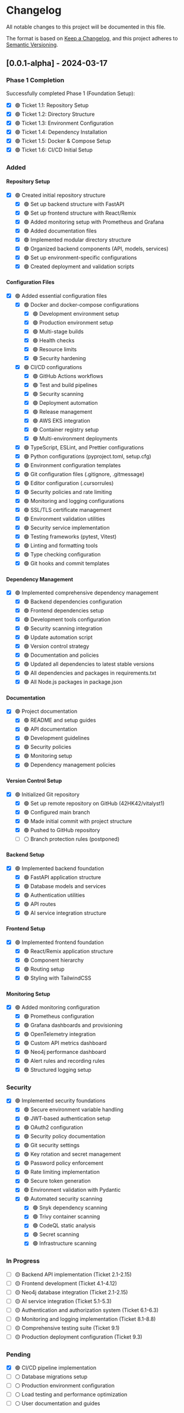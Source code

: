 # Changelog
All notable changes to this project will be documented in this file.

The format is based on [Keep a Changelog](https://keepachangelog.com/en/1.0.0/),
and this project adheres to [Semantic Versioning](https://semver.org/spec/v2.0.0.html).

## [0.0.1-alpha] - 2024-03-17

### Phase 1 Completion
Successfully completed Phase 1 (Foundation Setup):
- [x] 🟢 Ticket 1.1: Repository Setup
- [x] 🟢 Ticket 1.2: Directory Structure
- [x] 🟢 Ticket 1.3: Environment Configuration
- [x] 🟢 Ticket 1.4: Dependency Installation
- [x] 🟢 Ticket 1.5: Docker & Compose Setup
- [x] 🟢 Ticket 1.6: CI/CD Initial Setup

### Added
#### Repository Setup
- [x] 🟢 Created initial repository structure
  - [x] 🟢 Set up backend structure with FastAPI
  - [x] 🟢 Set up frontend structure with React/Remix
  - [x] 🟢 Added monitoring setup with Prometheus and Grafana
  - [x] 🟢 Added documentation files
  - [x] 🟢 Implemented modular directory structure
  - [x] 🟢 Organized backend components (API, models, services)
  - [x] 🟢 Set up environment-specific configurations
  - [x] 🟢 Created deployment and validation scripts

#### Configuration Files
- [x] 🟢 Added essential configuration files
  - [x] 🟢 Docker and docker-compose configurations
    - [x] 🟢 Development environment setup
    - [x] 🟢 Production environment setup
    - [x] 🟢 Multi-stage builds
    - [x] 🟢 Health checks
    - [x] 🟢 Resource limits
    - [x] 🟢 Security hardening
  - [x] 🟢 CI/CD configurations
    - [x] 🟢 GitHub Actions workflows
    - [x] 🟢 Test and build pipelines
    - [x] 🟢 Security scanning
    - [x] 🟢 Deployment automation
    - [x] 🟢 Release management
    - [x] 🟢 AWS EKS integration
    - [x] 🟢 Container registry setup
    - [x] 🟢 Multi-environment deployments
  - [x] 🟢 TypeScript, ESLint, and Prettier configurations
  - [x] 🟢 Python configurations (pyproject.toml, setup.cfg)
  - [x] 🟢 Environment configuration templates
  - [x] 🟢 Git configuration files (.gitignore, .gitmessage)
  - [x] 🟢 Editor configuration (.cursorrules)
  - [x] 🟢 Security policies and rate limiting
  - [x] 🟢 Monitoring and logging configurations
  - [x] 🟢 SSL/TLS certificate management
  - [x] 🟢 Environment validation utilities
  - [x] 🟢 Security service implementation
  - [x] 🟢 Testing frameworks (pytest, Vitest)
  - [x] 🟢 Linting and formatting tools
  - [x] 🟢 Type checking configuration
  - [x] 🟢 Git hooks and commit templates

#### Dependency Management
- [x] 🟢 Implemented comprehensive dependency management
  - [x] 🟢 Backend dependencies configuration
  - [x] 🟢 Frontend dependencies setup
  - [x] 🟢 Development tools configuration
  - [x] 🟢 Security scanning integration
  - [x] 🟢 Update automation script
  - [x] 🟢 Version control strategy
  - [x] 🟢 Documentation and policies
  - [x] 🟢 Updated all dependencies to latest stable versions
  - [x] 🟢 All dependencies and packages in requirements.txt
  - [x] 🟢 All Node.js packages in package.json

#### Documentation
- [x] 🟢 Project documentation
  - [x] 🟢 README and setup guides
  - [x] 🟢 API documentation
  - [x] 🟢 Development guidelines
  - [x] 🟢 Security policies
  - [x] 🟢 Monitoring setup
  - [x] 🟢 Dependency management policies

#### Version Control Setup
- [x] 🟢 Initialized Git repository
  - [x] 🟢 Set up remote repository on GitHub (42HK42/vitalyst1)
  - [x] 🟢 Configured main branch
  - [x] 🟢 Made initial commit with project structure
  - [x] 🟢 Pushed to GitHub repository
  - [ ] ⚪ Branch protection rules (postponed)

#### Backend Setup
- [x] 🟢 Implemented backend foundation
  - [x] 🟢 FastAPI application structure
  - [x] 🟢 Database models and services
  - [x] 🟢 Authentication utilities
  - [x] 🟢 API routes
  - [x] 🟢 AI service integration structure

#### Frontend Setup
- [x] 🟢 Implemented frontend foundation
  - [x] 🟢 React/Remix application structure
  - [x] 🟢 Component hierarchy
  - [x] 🟢 Routing setup
  - [x] 🟢 Styling with TailwindCSS

#### Monitoring Setup
- [x] 🟢 Added monitoring configuration
  - [x] 🟢 Prometheus configuration
  - [x] 🟢 Grafana dashboards and provisioning
  - [x] 🟢 OpenTelemetry integration
  - [x] 🟢 Custom API metrics dashboard
  - [x] 🟢 Neo4j performance dashboard
  - [x] 🟢 Alert rules and recording rules
  - [x] 🟢 Structured logging setup

### Security
- [x] 🟢 Implemented security foundations
  - [x] 🟢 Secure environment variable handling
  - [x] 🟢 JWT-based authentication setup
  - [x] 🟢 OAuth2 configuration
  - [x] 🟢 Security policy documentation
  - [x] 🟢 Git security settings
  - [x] 🟢 Key rotation and secret management
  - [x] 🟢 Password policy enforcement
  - [x] 🟢 Rate limiting implementation
  - [x] 🟢 Secure token generation
  - [x] 🟢 Environment validation with Pydantic
  - [x] 🟢 Automated security scanning
    - [x] 🟢 Snyk dependency scanning
    - [x] 🟢 Trivy container scanning
    - [x] 🟢 CodeQL static analysis
    - [x] 🟢 Secret scanning
    - [x] 🟢 Infrastructure scanning

### In Progress
- [ ] 🟡 Backend API implementation (Ticket 2.1-2.15)
- [ ] 🟡 Frontend development (Ticket 4.1-4.12)
- [ ] 🟡 Neo4j database integration (Ticket 2.1-2.15)
- [ ] 🟡 AI service integration (Ticket 5.1-5.3)
- [ ] 🟡 Authentication and authorization system (Ticket 6.1-6.3)
- [ ] 🟡 Monitoring and logging implementation (Ticket 8.1-8.8)
- [ ] 🟡 Comprehensive testing suite (Ticket 9.1)
- [ ] 🟡 Production deployment configuration (Ticket 9.3)

### Pending
- [x] 🟢 CI/CD pipeline implementation
- [ ] ⚪ Database migrations setup
- [ ] ⚪ Production environment configuration
- [ ] ⚪ Load testing and performance optimization
- [ ] ⚪ User documentation and guides
